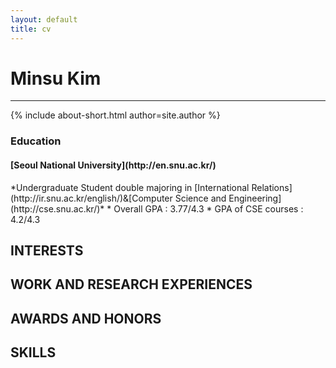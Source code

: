 ```yaml
---
layout: default
title: cv
---
```

# Minsu Kim
<hr/>
{% include about-short.html author=site.author %}

### Education

<div class="bs-callout bs-callout-primary">

  <h4>[Seoul National University](http://en.snu.ac.kr/)</h4>
  *Undergraduate Student double majoring in [International Relations](http://ir.snu.ac.kr/english/)&[Computer Science and Engineering](http://cse.snu.ac.kr/)*
  * Overall GPA : 3.77/4.3
  * GPA of CSE courses : 4.2/4.3
  
</div>

## INTERESTS

## WORK AND RESEARCH EXPERIENCES

## AWARDS AND HONORS

## SKILLS